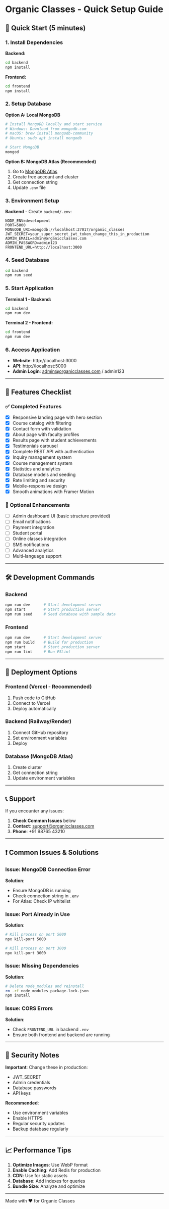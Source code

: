 # Organic Classes - Quick Setup Guide

## 🚀 Quick Start (5 minutes)

### 1. Install Dependencies

**Backend:**
```bash
cd backend
npm install
```

**Frontend:**
```bash
cd frontend  
npm install
```

### 2. Setup Database

**Option A: Local MongoDB**
```bash
# Install MongoDB locally and start service
# Windows: Download from mongodb.com
# macOS: brew install mongodb-community
# Ubuntu: sudo apt install mongodb

# Start MongoDB
mongod
```

**Option B: MongoDB Atlas (Recommended)**
1. Go to [MongoDB Atlas](https://cloud.mongodb.com)
2. Create free account and cluster
3. Get connection string
4. Update `.env` file

### 3. Environment Setup

**Backend** - Create `backend/.env`:
```env
NODE_ENV=development
PORT=5000
MONGODB_URI=mongodb://localhost:27017/organic_classes
JWT_SECRET=your_super_secret_jwt_token_change_this_in_production
ADMIN_EMAIL=admin@organicclasses.com
ADMIN_PASSWORD=admin123
FRONTEND_URL=http://localhost:3000
```

### 4. Seed Database
```bash
cd backend
npm run seed
```

### 5. Start Application

**Terminal 1 - Backend:**
```bash
cd backend
npm run dev
```

**Terminal 2 - Frontend:**
```bash
cd frontend
npm run dev
```

### 6. Access Application

- **Website**: http://localhost:3000
- **API**: http://localhost:5000
- **Admin Login**: admin@organicclasses.com / admin123

---

## 📱 Features Checklist

### ✅ Completed Features
- [x] Responsive landing page with hero section
- [x] Course catalog with filtering
- [x] Contact form with validation
- [x] About page with faculty profiles
- [x] Results page with student achievements
- [x] Testimonials carousel
- [x] Complete REST API with authentication
- [x] Inquiry management system
- [x] Course management system
- [x] Statistics and analytics
- [x] Database models and seeding
- [x] Rate limiting and security
- [x] Mobile-responsive design
- [x] Smooth animations with Framer Motion

### 🔄 Optional Enhancements
- [ ] Admin dashboard UI (basic structure provided)
- [ ] Email notifications
- [ ] Payment integration
- [ ] Student portal
- [ ] Online classes integration
- [ ] SMS notifications
- [ ] Advanced analytics
- [ ] Multi-language support

---

## 🛠️ Development Commands

### Backend
```bash
npm run dev      # Start development server
npm start        # Start production server  
npm run seed     # Seed database with sample data
```

### Frontend
```bash
npm run dev      # Start development server
npm run build    # Build for production
npm start        # Start production server
npm run lint     # Run ESLint
```

---

## 🚀 Deployment Options

### Frontend (Vercel - Recommended)
1. Push code to GitHub
2. Connect to Vercel
3. Deploy automatically

### Backend (Railway/Render)
1. Connect GitHub repository
2. Set environment variables
3. Deploy

### Database (MongoDB Atlas)
1. Create cluster
2. Get connection string
3. Update environment variables

---

## 📞 Support

If you encounter any issues:

1. **Check Common Issues** below
2. **Contact**: support@organicclasses.com
3. **Phone**: +91 98765 43210

---

## ❗ Common Issues & Solutions

### Issue: MongoDB Connection Error
**Solution**: 
- Ensure MongoDB is running
- Check connection string in `.env`
- For Atlas: Check IP whitelist

### Issue: Port Already in Use
**Solution**:
```bash
# Kill process on port 5000
npx kill-port 5000

# Kill process on port 3000  
npx kill-port 3000
```

### Issue: Missing Dependencies
**Solution**:
```bash
# Delete node_modules and reinstall
rm -rf node_modules package-lock.json
npm install
```

### Issue: CORS Errors
**Solution**:
- Check `FRONTEND_URL` in backend `.env`
- Ensure both frontend and backend are running

---

## 🔐 Security Notes

**Important**: Change these in production:
- JWT_SECRET
- Admin credentials
- Database passwords
- API keys

**Recommended**:
- Use environment variables
- Enable HTTPS
- Regular security updates
- Backup database regularly

---

## 📈 Performance Tips

1. **Optimize Images**: Use WebP format
2. **Enable Caching**: Add Redis for production
3. **CDN**: Use for static assets
4. **Database**: Add indexes for queries
5. **Bundle Size**: Analyze and optimize

---

Made with ❤️ for Organic Classes